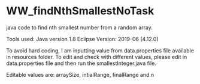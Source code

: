 # WW_findNthSmallestNoTask
java code to find nth smallest number from a random array.

Tools used: Java version 1.8
            Eclipse Version: 2019-06 (4.12.0) 

To avoid hard coding, I am inputting value from data.properties file available in resources folder.
To edit and check with different values, please edit in data.properties file and then run the smallestInteger.java file.

Editable values are: arraySize, intialRange, finalRange and n
